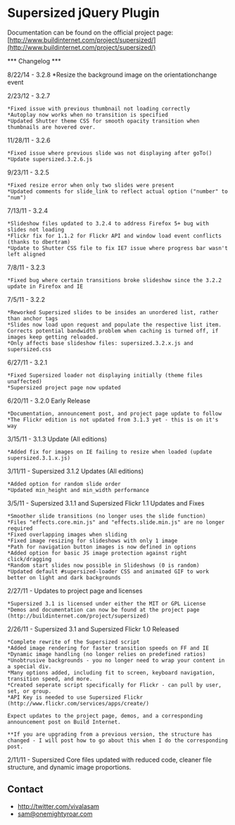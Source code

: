 # Supersized jQuery Plugin

Documentation can be found on the official project page: [http://www.buildinternet.com/project/supersized/](http://www.buildinternet.com/project/supersized/)

*** Changelog ***

8/22/14 - 3.2.8
	*Resize the background image on the orientationchange event

2/23/12 - 3.2.7

	*Fixed issue with previous thumbnail not loading correctly
	*Autoplay now works when no transition is specified
	*Updated Shutter theme CSS for smooth opacity transition when thumbnails are hovered over.

11/28/11 - 3.2.6

	*Fixed issue where previous slide was not displaying after goTo()
	*Update supersized.3.2.6.js

9/23/11 - 3.2.5

	*Fixed resize error when only two slides were present
	*Updated comments for slide_link to reflect actual option ("number" to "num")
	
7/13/11 - 3.2.4

	*Slideshow files updated to 3.2.4 to address Firefox 5+ bug with slides not loading
	*Flickr fix for 1.1.2 for Flickr API and window load event conflicts (thanks to dbertram)
	*Update to Shutter CSS file to fix IE7 issue where progress bar wasn't left aligned

7/8/11 - 3.2.3

	*Fixed bug where certain transitions broke slideshow since the 3.2.2 update in Firefox and IE

7/5/11	- 3.2.2

	*Reworked Supersized slides to be insides an unordered list, rather than anchor tags
	*Slides now load upon request and populate the respective list item. Corrects potential bandwidth problem when caching is turned off, if images keep getting reloaded.
	*Only affects base slideshow files: supersized.3.2.x.js and supersized.css

6/27/11 - 3.2.1

	*Fixed Supersized loader not displaying initially (theme files unaffected)
	*Supersized project page now updated

6/20/11 - 3.2.0 Early Release
	
	*Documentation, announcement post, and project page update to follow
	*The Flickr edition is not updated from 3.1.3 yet - this is on it's way

3/15/11 - 3.1.3 Update (All editions)

	*Added fix for images on IE failing to resize when loaded (update supersized.3.1.x.js)

3/11/11 - Supersized 3.1.2 Updates (All editions)

	*Added option for random slide order
	*Updated min_height and min_width performance


3/5/11 - Supersized 3.1.1 and Supersized Flickr 1.1 Updates and Fixes

	*Smoother slide transitions (no longer uses the slide function)
	*Files "effects.core.min.js" and "effects.slide.min.js" are no longer required
	*Fixed overlapping images when sliding
	*Fixed image resizing for slideshows with only 1 image
	*Path for navigation button images is now defined in options
	*Added option for basic JS image protection against right click/dragging
	*Random start slides now possible in Slideshows (0 is random)
	*Updated default #supersized-loader CSS and animated GIF to work better on light and dark backgrounds


2/27/11 - Updates to project page and licenses
	
	*Supersized 3.1 is licensed under either the MIT or GPL License
	*Demos and documentation can now be found at the project page (http://buildinternet.com/project/supersized)


2/26/11 - Supersized 3.1 and Supersized Flickr 1.0 Released

	*Complete rewrite of the Supersized script
	*Added image rendering for faster transition speeds on FF and IE
	*Dynamic image handling (no longer relies on predefined ratios)
	*Unobtrusive backgrounds - you no longer need to wrap your content in a special div.
	*Many options added, including fit to screen, keyboard navigation, transition speed, and more.
	*Created seperate script specifically for Flickr - can pull by user, set, or group.
	*API Key is needed to use Supersized Flickr (http://www.flickr.com/services/apps/create/)

	Expect updates to the project page, demos, and a corresponding announcement post on Build Internet.

	**If you are upgrading from a previous version, the structure has changed - I will post how to go about this when I do the corresponding post.

2/11/11 - Supersized Core files updated with reduced code, cleaner file structure, and dynamic image proportions.

## Contact

- http://twitter.com/vivalasam
- sam@onemightyroar.com
